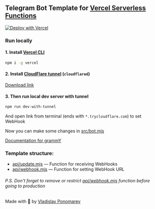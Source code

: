 ## Telegram Bot Template for [Vercel Serverless Functions](https://vercel.com/docs/concepts/functions/serverless-functions)

[![Deploy with Vercel](https://vercel.com/button)](https://vercel.com/new/clone?repository-url=https%3A%2F%2Fgithub.com%2FPonomareVlad%2FgrammYVercel&env=TELEGRAM_BOT_TOKEN&envDescription=Telegram%20Bot%20Token%20from%20%40BotFather&envLink=https%3A%2F%2Fcore.telegram.org%2Fbots%2Ftutorial%23obtain-your-bot-token&project-name=grammy-vercel&repository-name=grammy-vercel)

### Run locally

#### 1. Install [Vercel CLI](https://vercel.com/docs/cli)

```bash
npm i -g vercel
```

#### 2. Install [CloudFlare tunnel](https://developers.cloudflare.com/cloudflare-one/connections/connect-apps/do-more-with-tunnels/trycloudflare/) (`cloudflared`)

[Download link](https://developers.cloudflare.com/cloudflare-one/connections/connect-apps/install-and-setup/installation/)

#### 3. Then run local dev server with tunnel

```bash
npm run dev-with-tunnel
```

And open link from terminal (ends with `*.trycloudflare.com`) to set WebHook

Now you can make some changes in [src/bot.mjs](src/bot.mjs)

[Documentation for grammY](https://grammy.dev)

### Template structure:

- [api/update.mjs](api/update.mjs) — Function for receiving WebHooks
- [api/webhook.mjs](api/webhook.mjs) — Function for setting WebHook URL

###### P.S. Don't forget to remove or restrict [api/webhook.mjs](api/webhook.mjs) function before going to production

Made with 💜 by [Vladislav Ponomarev](https://GitHub.com/PonomareVlad)
